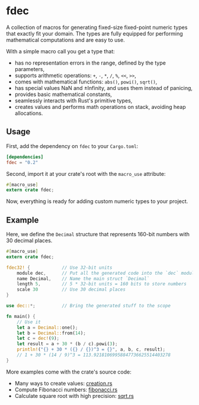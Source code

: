 # fdec

A collection of macros for generating fixed-size fixed-point numeric types
that exactly fit your domain. The types are fully equipped for performing mathematical
computations and are easy to use.

With a simple macro call you get a type that:

- has no representation errors in the range, defined by the type parameters,
- supports arithmetic operations: `+`, `-`, `*`, `/`, `%`, `<<`, `>>`,
- comes with mathematical functions: `abs()`, `powi()`, `sqrt()`,
- has special values NaN and ±Infinity, and uses them instead of panicing,
- provides basic mathematical constants,
- seamlessly interacts with Rust's primitive types,
- creates values and performs math operations on stack, avoiding heap allocations.

## Usage

First, add the dependency on `fdec` to your `Cargo.toml`:

```toml
[dependencies]
fdec = "0.2"
```

Second, import it at your crate's root with the `macro_use` attribute:

```rust
#[macro_use]
extern crate fdec;
```

Now, everything is ready for adding custom numeric types to your project.

## Example

Here, we define the `Decimal` structure that represents 160-bit numbers
with 30 decimal places.

```rust
#[macro_use]
extern crate fdec;

fdec32! {            // Use 32-bit units
    module dec,      // Put all the generated code into the `dec` module
    name Decimal,    // Name the main struct `Decimal`
    length 5,        // 5 * 32-bit units = 160 bits to store numbers
    scale 30         // Use 30 decimal places
}

use dec::*;          // Bring the generated stuff to the scope

fn main() {
    // Use it
    let a = Decimal::one();
    let b = Decimal::from(14);
    let c = dec!(9);
    let result = a + 30 * (b / c).powi(3);
    println!("{} + 30 * ({} / {})^3 = {}", a, b, c, result);
    // 1 + 30 * (14 / 9)^3 = 113.92181069958847736625514403278
}
```

More examples come with the crate's source code:
- Many ways to create values: [creation.rs](https://github.com/alygin/fdec/tree/master/examples/creation.rs)
- Compute Fibonacci numbers: [fibonacci.rs](https://github.com/alygin/fdec/tree/master/examples/fibonacci.rs)
- Calculate square root with high precision: [sqrt.rs](https://github.com/alygin/fdec/tree/master/examples/sqrt.rs)
